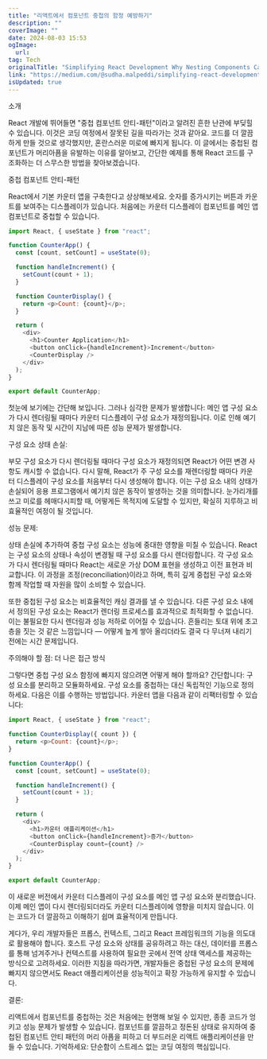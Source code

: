 ```yaml
---
title: "리액트에서 컴포넌트 중첩의 함정 예방하기"
description: ""
coverImage: ""
date: 2024-08-03 15:53
ogImage: 
  url: 
tag: Tech
originalTitle: "Simplifying React Development Why Nesting Components Can Trip You Up"
link: "https://medium.com/@sudha.malpeddi/simplifying-react-development-why-nesting-components-can-trip-you-up-f84cd4313605"
isUpdated: true
---
```






소개

React 개발에 뛰어들면 "중첩 컴포넌트 안티-패턴"이라고 알려진 흔한 난관에 부딪힐 수 있습니다. 이것은 코딩 여정에서 잘못된 길을 따라가는 것과 같아요. 코드를 더 깔끔하게 만들 것으로 생각했지만, 혼란스러운 미로에 빠지게 됩니다. 이 글에서는 중첩된 컴포넌트가 머리아픔을 유발하는 이유를 알아보고, 간단한 예제를 통해 React 코드를 구조화하는 더 스무스한 방법을 찾아보겠습니다.

중첩 컴포넌트 안티-패턴

React에서 기본 카운터 앱을 구축한다고 상상해보세요. 숫자를 증가시키는 버튼과 카운트를 보여주는 디스플레이가 있습니다. 처음에는 카운터 디스플레이 컴포넌트를 메인 앱 컴포넌트로 중첩할 수 있습니다.

<div class="content-ad"></div>

```js
import React, { useState } from "react";

function CounterApp() {
  const [count, setCount] = useState(0);

  function handleIncrement() {
    setCount(count + 1);
  }

  function CounterDisplay() {
    return <p>Count: {count}</p>;
  }

  return (
    <div>
      <h1>Counter Application</h1>
      <button onClick={handleIncrement}>Increment</button>
      <CounterDisplay />
    </div>
  );
}

export default CounterApp;
```

첫눈에 보기에는 간단해 보입니다. 그러나 심각한 문제가 발생합니다: 메인 앱 구성 요소가 다시 렌더링될 때마다 카운터 디스플레이 구성 요소가 재정의됩니다. 이로 인해 예기치 않은 동작 및 시간이 지남에 따른 성능 문제가 발생합니다.

구성 요소 상태 손실:

부모 구성 요소가 다시 렌더링될 때마다 구성 요소가 재정의되면 React가 어떤 변경 사항도 캐시할 수 없습니다. 다시 말해, React가 주 구성 요소를 재렌더링할 때마다 카운터 디스플레이 구성 요소를 처음부터 다시 생성해야 합니다. 이는 구성 요소 내의 상태가 손실되어 응용 프로그램에서 예기치 않은 동작이 발생하는 것을 의미합니다. 눈가리개를 쓰고 미로를 헤매다시피할 때, 어떻게든 목적지에 도달할 수 있지만, 확실히 지루하고 비효율적인 여정이 될 것입니다.

<div class="content-ad"></div>

성능 문제:

상태 손실에 추가하여 중첩 구성 요소는 성능에 중대한 영향을 미칠 수 있습니다. React는 구성 요소의 상태나 속성이 변경될 때 구성 요소를 다시 렌더링합니다. 각 구성 요소가 다시 렌더링될 때마다 React는 새로운 가상 DOM 표현을 생성하고 이전 표현과 비교합니다. 이 과정을 조정(reconciliation)이라고 하며, 특히 깊게 중첩된 구성 요소와 함께 작업할 때 자원을 많이 소비할 수 있습니다.

또한 중첩된 구성 요소는 비효율적인 캐싱 결과를 낼 수 있습니다. 다른 구성 요소 내에서 정의된 구성 요소는 React가 렌더링 프로세스를 효과적으로 최적화할 수 없습니다. 이는 불필요한 다시 렌더링과 성능 저하로 이어질 수 있습니다. 흔들리는 토대 위에 초고층을 짓는 것 같은 느낌입니다 — 어떻게 높게 쌓아 올리더라도 결국 다 무너져 내리기 전에는 시간 문제입니다.

주의해야 할 점: 더 나은 접근 방식

<div class="content-ad"></div>

그렇다면 중첩 구성 요소 함정에 빠지지 않으려면 어떻게 해야 할까요? 간단합니다: 구성 요소를 분리하고 모듈화하세요. 구성 요소를 중첩하는 대신 독립적인 기능으로 정의하세요.
다음은 이를 수행하는 방법입니다. 카운터 앱을 다음과 같이 리팩터링할 수 있습니다:

```js
import React, { useState } from "react";

function CounterDisplay({ count }) {
  return <p>Count: {count}</p>;
}

function CounterApp() {
  const [count, setCount] = useState(0);

  function handleIncrement() {
    setCount(count + 1);
  }

  return (
    <div>
      <h1>카운터 애플리케이션</h1>
      <button onClick={handleIncrement}>증가</button>
      <CounterDisplay count={count} />
    </div>
  );
}

export default CounterApp;
```

이 새로운 버전에서 카운터 디스플레이 구성 요소를 메인 앱 구성 요소와 분리했습니다. 이제 메인 앱이 다시 렌더링되더라도 카운터 디스플레이에 영향을 미치지 않습니다. 이는 코드가 더 깔끔하고 이해하기 쉽며 효율적이게 만듭니다.

게다가, 우리 개발자들은 프롭스, 컨텍스트, 그리고 React 프레임워크의 기능을 의도대로 활용해야 합니다. 호스트 구성 요소와 상태를 공유하려고 하는 대신, 데이터를 프롭스를 통해 넘겨주거나 컨텍스트를 사용하여 필요한 곳에서 전역 상태 액세스를 제공하는 방식으로 고려하세요. 이러한 지침을 따라가면, 개발자들은 중첩된 구성 요소의 문제에 빠지지 않으면서도 React 애플리케이션을 성능적이고 확장 가능하게 유지할 수 있습니다.

<div class="content-ad"></div>

결론:

리액트에서 컴포넌트를 중첩하는 것은 처음에는 현명해 보일 수 있지만, 종종 코드가 엉키고 성능 문제가 발생할 수 있습니다. 컴포넌트를 깔끔하고 정돈된 상태로 유지하여 중첩된 컴포넌트 안티 패턴의 머리 아픔을 피하고 더 부드러운 리액트 애플리케이션을 만들 수 있습니다. 기억하세요: 단순함이 스트레스 없는 코딩 여정의 핵심입니다.
